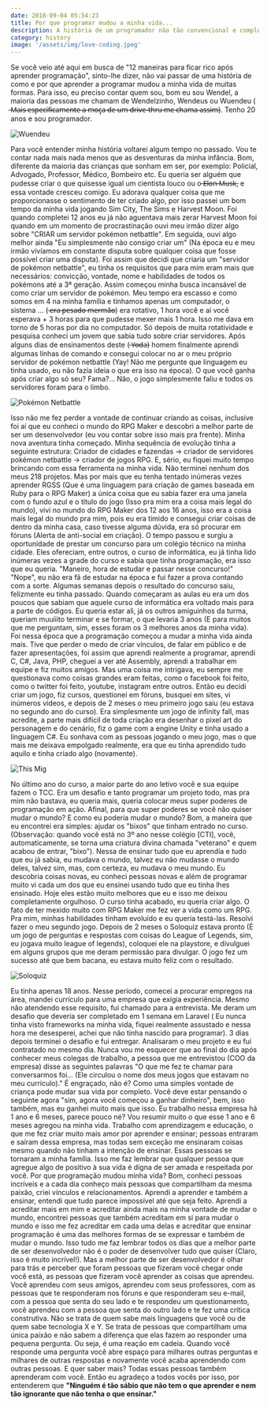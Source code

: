 ```yaml
---
date: 2018-09-04 05:54:23
title: Por que programar mudou a minha vida...
description: A história de um programador não tão convencional e completamente apaixonado pelo universo dos códigos.
category: history
image: '/assets/img/love-coding.jpeg'
---
```


Se você veio até aqui em busca de "12 maneiras para ficar rico após aprender programação", sinto-lhe dizer, não vai passar de uma história de como e por que aprender a programar mudou a minha vida de muitas formas. Para isso, eu preciso contar quem sou, bom eu sou Wendel, a maioria das pessoas me chamam de Wendelzinho, Wendeus ou Wuendeu ( ̶M̶a̶i̶s̶ ̶e̶s̶p̶e̶c̶i̶f̶i̶c̶a̶m̶e̶n̶t̶e̶ ̶a̶ ̶m̶o̶ç̶a̶ ̶d̶e̶ ̶u̶m̶ ̶d̶r̶i̶v̶e̶-̶t̶h̶r̶u̶ ̶m̶e̶ ̶c̶h̶a̶m̶a̶ ̶a̶s̶s̶i̶m̶). Tenho 20 anos e sou programador.

![Wuendeu](/assets/img/wuendeu.jpeg)

Para você entender minha história voltarei algum tempo no passado. Vou te contar nada mais nada menos que as desventuras da minha infância.
Bom, diferente da maioria das crianças que sonham em ser, por exemplo: Policial, Advogado, Professor, Médico, Bombeiro etc. Eu queria ser alguém que pudesse criar o que quisesse igual um cientista louco ou o ̶E̶l̶o̶n̶ ̶M̶u̶s̶k̶, e essa vontade cresceu comigo. Eu adorava qualquer coisa que me proporcionasse o sentimento de ter criado algo, por isso passei um bom tempo da minha vida jogando Sim City, The Sims e Harvest Moon. Foi quando completei 12 anos eu já não aguentava mais zerar Harvest Moon foi quando em um momento de procrastinação ouvi meu irmão dizer algo sobre "CRIAR um servidor pokémon netbattle". Em seguida, ouvi algo melhor ainda "Eu simplesmente não consigo criar um" (Na época eu e meu irmão vivíamos em constante disputa sobre qualquer coisa que fosse possível criar uma disputa). Foi assim que decidi que criaria um "servidor de pokémon netbattle", eu tinha os requisitos que para mim eram mais que necessários: convicção, vontade, nome e habilidades de todos os pokémons até a 3ª geração. Assim começou minha busca incansável de como criar um servidor de pokémon. Meu tempo era escasso e como somos em 4 na minha família e tínhamos apenas um computador, o sistema … ( ̶e̶r̶a̶ ̶p̶e̶s̶a̶d̶o̶ ̶m̶e̶r̶m̶ã̶o̶) era rotativo, 1 hora você e aí você esperava + 3 horas para que pudesse mexer mais 1 hora. Isso me dava em torno de 5 horas por dia no computador. Só depois de muita rotatividade e pesquisa conheci um jovem que sabia tudo sobre criar servidores. Após alguns dias de ensinamentos deste ( ̶Y̶o̶d̶a̶) homem finalmente aprendi algumas linhas de comando e consegui colocar no ar o meu próprio servidor de pokémon netbattle (Yay! Não me pergunte que linguagem eu tinha usado, eu não fazia ideia o que era isso na época). O que você ganha após criar algo só seu? Fama?… Não, o jogo simplesmente faliu e todos os servidores foram para o limbo.

![Pokémon Netbattle](/assets/img/pokemon-netbattle.jpeg)

Isso não me fez perder a vontade de continuar criando as coisas, inclusive foi aí que eu conheci o mundo do RPG Maker e descobri a melhor parte de ser um desenvolvedor (eu vou contar sobre isso mais pra frente). Minha nova aventura tinha começado. Minha sequência de evolução tinha a seguinte estrutura: Criador de cidades e fazendas -> criador de servidores pokémon netbattle -> criador de jogos RPG. E, sério, eu fiquei muito tempo brincando com essa ferramenta na minha vida. Não terminei nenhum dos meus 218 projetos. Mas por mais que eu tenha tentado inúmeras vezes aprender RGSS (Que é uma linguagem para criação de games baseada em Ruby para o RPG Maker) a única coisa que eu sabia fazer era uma janela com o fundo azul e o título do jogo (Isso pra mim era a coisa mais legal do mundo), vivi no mundo do RPG Maker dos 12 aos 16 anos, isso era a coisa mais legal do mundo pra mim, pois eu era tímido e consegui criar coisas de dentro da minha casa, caso tivesse alguma dúvida, era só procurar em fóruns (Alerta de anti-social em criação).
O tempo passou e surgiu a oportunidade de prestar um concurso para um colégio técnico na minha cidade. Eles ofereciam, entre outros, o curso de informática, eu já tinha lido inúmeras vezes a grade do curso e sabia que tinha programação, era isso que eu queria. "Maneiro, hora de estudar e passar nesse concurso!" "Nope", eu não era fã de estudar na época e fui fazer a prova contando com a sorte. Algumas semanas depois o resultado do concurso saiu, felizmente eu tinha passado.
Quando começaram as aulas eu era um dos poucos que sabiam que aquele curso de informática era voltado mais para a parte de códigos. Eu queria estar ali, já os outros amiguinhos da turma, queriam muuiiito terminar e se formar, o que levaria 3 anos (E para muitos que me perguntam, sim, esses foram os 3 melhores anos da minha vida). Foi nessa época que a programação começou a mudar a minha vida ainda mais. Tive que perder o medo de criar vínculos, de falar em público e de fazer apresentações, foi assim que aprendi realmente a programar, aprendi C, C#, Java, PHP, cheguei a ver até Assembly, aprendi a trabalhar em equipe e fiz muitos amigos. Mas uma coisa me intrigava, eu sempre me questionava como coisas grandes eram feitas, como o facebook foi feito, como o twitter foi feito, youtube, instagram entre outros. Então eu decidi criar um jogo, fiz cursos, questionei em fóruns, busquei em sites, vi inúmeros vídeos, e depois de 2 meses o meu primeiro jogo saiu (eu estava no segundo ano do curso). Era simplesmente um jogo de infinity fall, mas acredite, a parte mais difícil de toda criação era desenhar o pixel art do personagem e do cenário, fiz o game com a engine Unity e tinha usado a linguagem C#. Eu sonhava com as pessoas jogando o meu jogo, mas o que mais me deixava empolgado realmente, era que eu tinha aprendido tudo aquilo e tinha criado algo (novamente).

![This Mig](/assets/img/this-mig.jpeg)

No último ano do curso, a maior parte do ano letivo você e sua equipe fazem o TCC. Era um desafio e tanto programar um projeto todo, mas pra mim não bastava, eu queria mais, queria colocar meus super poderes de programação em ação. Afinal, para que super poderes se você não quiser mudar o mundo? E como eu poderia mudar o mundo? Bom, a maneira que eu encontrei era simples: ajudar os "bixos" que tinham entrado no curso. (Observação: quando você está no 3º ano nesse colégio [CTI], você, automaticamente, se torna uma criatura divina chamada "veterano" e quem acabou de entrar, "bixo"). Nessa de ensinar tudo que eu aprendia e tudo que eu já sabia, eu mudava o mundo, talvez eu não mudasse o mundo deles, talvez sim, mas, com certeza, eu mudava o meu mundo. Eu descobria coisas novas, eu conheci pessoas novas e além de programar muito vi cada um dos que eu ensinei usando tudo que eu tinha lhes ensinado. Hoje eles estão muito melhores que eu e isso me deixou completamente orgulhoso.
O curso tinha acabado, eu queria criar algo. O fato de ter mexido muito com RPG Maker me fez ver a vida como um RPG. Pra mim, minhas habilidades tinham evoluído e eu queria testá-las. Resolvi fazer o meu segundo jogo. Depois de 2 meses o Soloquiz estava pronto (É um jogo de perguntas e respostas com coisas do League of Legends, sim, eu jogava muito league of legends), coloquei ele na playstore, e divulguei em alguns grupos que me deram permissão para divulgar. O jogo fez um sucesso até que bem bacana, eu estava muito feliz com o resultado.

![Soloquiz](/assets/img/soloquiz.png)

Eu tinha apenas 18 anos. Nesse período, comecei a procurar empregos na área, mandei currículo para uma empresa que exigia experiência. Mesmo não atendendo esse requisito, fui chamado para a entrevista. Me deram um desafio que deveria ser completado em 1 semana em Laravel ( Eu nunca tinha visto frameworks na minha vida, fiquei realmente assustado e nessa hora me desesperei, achei que não tinha nascido para programar). 3 dias depois terminei o desafio e fui entregar. Analisaram o meu projeto e eu fui contratado no mesmo dia. Nunca vou me esquecer que ao final do dia após conhecer meus colegas de trabalho, a pessoa que me entrevistou (COO da empresa) disse as seguintes palavras "O que me fez te chamar para conversarmos foi… (Ele circulou o nome dos meus jogos que estavam no meu currículo)." É engraçado, não é? Como uma simples vontade de criança pode mudar sua vida por completo. Você deve estar pensando o seguinte agora "sim, agora você começou a ganhar dinheiro", bem, isso também, mas eu ganhei muito mais que isso. Eu trabalho nessa empresa há 1 ano e 6 meses, parece pouco né? Vou resumir muito o que esse 1 ano e 6 meses agregou na minha vida.
Trabalho com aprendizagem e educação, o que me fez criar muito mais amor por aprender e ensinar; pessoas entraram e saíram dessa empresa, mas todas sem exceção me ensinaram coisas mesmo quando não tinham a intenção de ensinar. Essas pessoas se tornaram a minha família. Isso me faz lembrar que qualquer pessoa que agregue algo de positivo à sua vida é digna de ser amada e respeitada por você.
Por que programação mudou minha vida? Bom, conheci pessoas incríveis e a cada dia conheço mais pessoas que compartilham da mesma paixão, criei vínculos e relacionamentos. Aprendi a aprender e também a ensinar, entendi que tudo parece impossível até que seja feito. Aprendi a acreditar mais em mim e acreditar ainda mais na minha vontade de mudar o mundo, encontrei pessoas que também acreditam em si para mudar o mundo e isso me fez acreditar em cada uma delas e acreditar que ensinar programação é uma das melhores formas de se expressar e também de mudar o mundo.
Isso tudo me faz lembrar todos os dias que a melhor parte de ser desenvolvedor não é o poder de desenvolver tudo que quiser (Claro, isso é muito incrível!). Mas a melhor parte de ser desenvolvedor é olhar para trás e perceber que foram pessoas que fizeram você chegar onde você está, as pessoas que fizeram você aprender as coisas que aprendeu. Você aprendeu com seus amigos, aprendeu com seus professores, com as pessoas que te responderam nos fóruns e que responderam seu e-mail, com a pessoa que senta do seu lado e te respondeu um questionamento, você aprendeu com a pessoa que senta do outro lado e te fez uma crítica construtiva. Não se trata de quem sabe mais linguagens que você ou de quem sabe tecnologia X e Y. Se trata de pessoas que compartilham uma única paixão e não sabem a diferença que elas fazem ao responder uma pequena pergunta. Ou seja, é uma reação em cadeia. Quando você responde uma pergunta você abre espaço para milhares outras perguntas e milhares de outras respostas e novamente você acaba aprendendo com outras pessoas. E quer saber mais? Todas essas pessoas também aprenderam com você. Então eu agradeço a todos vocês por isso, por entenderem que <strong>"Ninguém é tão sábio que não tem o que aprender e nem tão ignorante que não tenha o que ensinar."</strong>

